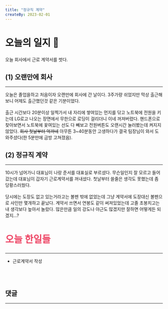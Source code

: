```yaml
---
title: "정규직 계약"
createBy: 2023-02-01
---
```



## <h2 style="font-size: 30px">오늘의 일지 🎪</h2>
오늘 회사에서 근로 계약서를 썻다.


## (1) 오랜만에 회사
---
오늘은 졸업을하고 처음이자 오랜만에 회사에 간 날이다. 3주가량 쉬었지만 막상 출근해보니 어제도 출근했던것 같은 기분이었다. 
<br>
<br>
출근 시간보다 20분이상 일찍가서 내 자리에 쌓여있는 먼지를 닦고 노트북에 전원을 키는데 LG로고 나오는 장면에서 무한으로 로딩이 걸리더니 이네 꺼져버렸다. 핸드폰으로 찾아보면서 노트북에 꽃여있는 선도 다 빼보고 전원버튼도 오랜시간 눌러봤는데 켜지지 않았다. ~~회사 첫날부터 억까네~~ 아무튼 3~40분동안 고생하다가 결국 팀장님이 와서 도와주셨다(한 5분만에 금방 고쳐졌음).


## (2) 정규직 계약
---
10시가 넘어가니 대표님이 나랑 준서를 대표실로 부르셨다. 무슨일인지 잘 모르고 들어갔는데 대표님이 갑자기 근로계약서를 꺼내셨다. 첫날부터 쓸줄은 생각도 못했는데 좀 당황스러웠다.
<br>
<br>
당시에는 도장도 없고 있는거라고는 볼펜 밖에 없었는데 그냥 계약서에 도장대신 볼펜으로 사인만 몇개하고 끝났다. 계약서 쓰면서 연봉도 같이 써져있었는데 고졸 초봉치고는 내 생각보다 높아서 놀랐다. 많은만큼 일의 강도나 야근도 많겠지만 잘하면 어떻게든 되겠지...?



## <h2 style="color: #ee4867; font-size: 30px">오늘 한일들</h2>
--- 
- 근로계약서 작성

<br>
<br>

## 댓글
---
<br>

<Comment />
